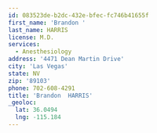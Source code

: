 ```yaml
---
id: 083523de-b2dc-432e-bfec-fc746b41655f
first_name: 'Brandon '
last_name: HARRIS
license: M.D.
services:
  - Anesthesiology
address: '4471 Dean Martin Drive'
city: 'Las Vegas'
state: NV
zip: '89103'
phone: 702-608-4291
title: 'Brandon  HARRIS'
_geoloc:
  lat: 36.0494
  lng: -115.184
---
```

